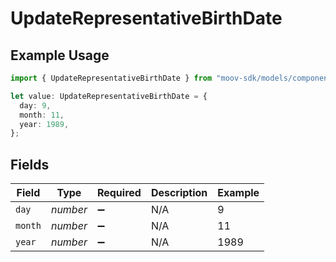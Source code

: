 # UpdateRepresentativeBirthDate

## Example Usage

```typescript
import { UpdateRepresentativeBirthDate } from "moov-sdk/models/components";

let value: UpdateRepresentativeBirthDate = {
  day: 9,
  month: 11,
  year: 1989,
};
```

## Fields

| Field              | Type               | Required           | Description        | Example            |
| ------------------ | ------------------ | ------------------ | ------------------ | ------------------ |
| `day`              | *number*           | :heavy_minus_sign: | N/A                | 9                  |
| `month`            | *number*           | :heavy_minus_sign: | N/A                | 11                 |
| `year`             | *number*           | :heavy_minus_sign: | N/A                | 1989               |